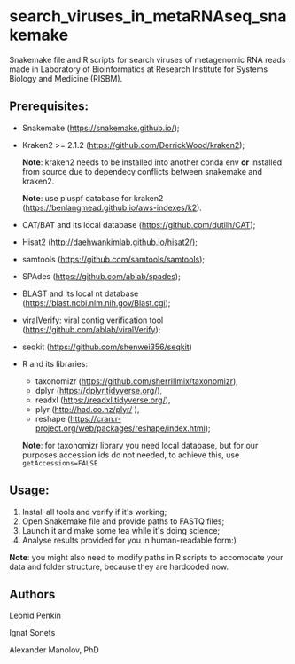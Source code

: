 # search_viruses_in_metaRNAseq_snakemake

Snakemake file and R scripts for search viruses of metagenomic RNA reads made in Laboratory of Bioinformatics at Research Institute for Systems Biology and Medicine (RISBM).

## Prerequisites:

  - Snakemake (https://snakemake.github.io/);  
  
  - Kraken2 >= 2.1.2 (https://github.com/DerrickWood/kraken2);
  
    **Note**: kraken2 needs to be installed into another conda env **or** installed from source due to dependecy conflicts between snakemake and kraken2.
    
    **Note**: use pluspf database for kraken2 (https://benlangmead.github.io/aws-indexes/k2).
    
  - CAT/BAT and its local database (https://github.com/dutilh/CAT);
  - Hisat2 (http://daehwankimlab.github.io/hisat2/);
  - samtools (https://github.com/samtools/samtools);
  - SPAdes (https://github.com/ablab/spades);
  - BLAST and its local nt database (https://blast.ncbi.nlm.nih.gov/Blast.cgi);
  - viralVerify: viral contig verification tool (https://github.com/ablab/viralVerify);
  - seqkit (https://github.com/shenwei356/seqkit)
  - R and its libraries:
    - taxonomizr (https://github.com/sherrillmix/taxonomizr),
    - dplyr (https://dplyr.tidyverse.org/), 
    - readxl (https://readxl.tidyverse.org/),
    - plyr (http://had.co.nz/plyr/ ),
    - reshape (https://cran.r-project.org/web/packages/reshape/index.html);
  
    **Note**: for taxonomizr library you need local database, but for our purposes accession ids do not needed, to achieve this, use `getAccessions=FALSE`
 
 ## Usage:
 
 1. Install all tools and verify if it's working;
 2. Open Snakemake file and provide paths to FASTQ files;
 3. Launch it and make some tea while it's doing science;
 4. Analyse results provided for you in human-readable form:)
 
 **Note**: you might also need to modify paths in R scripts to accomodate your data and folder structure, because they are hardcoded now.

## Authors

Leonid Penkin

Ignat Sonets

Alexander Manolov, PhD
